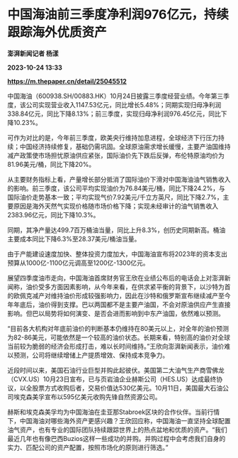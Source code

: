 # 中国海油前三季度净利润976亿元，持续跟踪海外优质资产
**澎湃新闻记者 杨漾**

**2023-10-24 13:33**

**https://m.thepaper.cn/detail/25045512**

中国海油（600938.SH/00883.HK）10月24日披露三季度经营业绩。今年第三季度，该公司实现营业收入1147.53亿元，同比增长5.48%；同期实现归母净利润338.84亿元，同比下降8.13%；前三季度，实现归母净利润976.45亿元，同比下降10.23%。

可作为对比的是，今年前三季度，欧美央行维持加息进程，全球经济下行压力持续；中国经济持续修复，基础仍需巩固。全球原油需求增长缓慢，主要产油国维持减产政策使市场担忧原油供应紧张，国际油价先下跌后反弹，布伦特原油均价为81.96美元/桶，同比下降20%。

从主要财务指标上看，产量增长部分抵消了国际油价下滑对中国海油油气销售收入的影响。前三季度，该公司平均实现油价为76.84美元/桶，同比下降24.2%，与国际油价走势基本一致；平均实现气价7.92美元/千立方英尺，同比下降2.7%，主要原因是海外天然气实现价格随市场价格下降；实现未经审计的油气销售收入2383.96亿元，同比下降10.3%。

同期，其净产量达499.7百万桶油当量，同比上升8.3%，创历史同期新高。桶油主要成本同比下降6.3%至28.37美元/桶油当量。

由于产能建设速度加快、整体投资力度加大，中国海油宣布将2023年的资本支出预算从1000亿-1100亿元调高至1200亿-1300亿元。

展望四季度油市走向，中国海油首席财务官王欣在业绩公布后的电话会上对澎湃新闻称，油价受多方面因素影响，从今年来看，在供求紧平衡的背景下，以沙特为首的欧佩克减产对维持油价形成较强影响力，因此在沙特和俄罗斯宣布继续减产至今年年底后，油价得到支撑。巴以两国都不是主要产油国，不会对原油供应产生直接影响。但巴以局势将如何演变、是否会进而影响到中东产油国，依然难以预测。

“目前各大机构对年底前油价的判断基本仍维持在80美元以上，对全年的油价预测为82-86美元，可能依然是一个较高的油价状态。长期来看，特别高的油价对全球当前较为脆弱的经济会形成打击，难以长时间维持。”王欣向澎湃新闻表示，油价难以预测，公司将继续增储上产提质增效、保持成本竞争力。

近段时间以来，美国石油行业巨型并购此起彼伏。美国第二大油气生产商雪佛龙（CVX.US）10月23日宣布，已与页岩油企业赫斯公司（HES.US）达成最终协议，以全股票方式收购后者，交易价值达530亿美元。10月11日，美国最大石油公司埃克森美孚宣布以595亿美元收购先锋自然资源公司。

赫斯和埃克森美孚均为中国海油在圭亚那Stabroek区块的合作伙伴。当前行情下，中国海油对哪些海外资产更感兴趣？王欣回应称，中国海油一直坚持全球配置油气资产，也有专业的国际团队持续跟踪世界上的热点盆地和优质的资产。“我们最近几年也有像巴西Buzios这样一些成功的并购。并购过程中会考虑我们自身的实力、匹配公司的资产配置，按照市场化的原则进行筛选。”